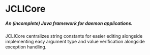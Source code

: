 # JCLICore
##### An (incomplete) Java framework for daemon applications.

JCLICore centralizes string constants for easier editing alongside implementing easy argument type and value verification alongside exception handling.